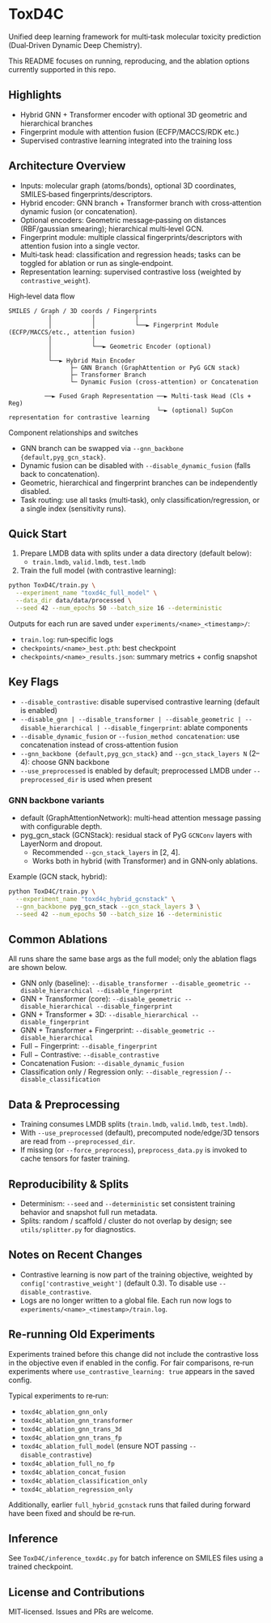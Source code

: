 # ToxD4C

Unified deep learning framework for multi‑task molecular toxicity prediction (Dual‑Driven Dynamic Deep Chemistry).

This README focuses on running, reproducing, and the ablation options currently supported in this repo.

## Highlights
- Hybrid GNN + Transformer encoder with optional 3D geometric and hierarchical branches
- Fingerprint module with attention fusion (ECFP/MACCS/RDK etc.)
- Supervised contrastive learning integrated into the training loss

## Architecture Overview
- Inputs: molecular graph (atoms/bonds), optional 3D coordinates, SMILES‑based fingerprints/descriptors.
- Hybrid encoder: GNN branch + Transformer branch with cross‑attention dynamic fusion (or concatenation).
- Optional encoders: Geometric message‑passing on distances (RBF/gaussian smearing); hierarchical multi‑level GCN.
- Fingerprint module: multiple classical fingerprints/descriptors with attention fusion into a single vector.
- Multi‑task head: classification and regression heads; tasks can be toggled for ablation or run as single‑endpoint.
- Representation learning: supervised contrastive loss (weighted by `contrastive_weight`).

High‑level data flow

```
SMILES / Graph / 3D coords / Fingerprints
           │           │           │
           │           │           └──► Fingerprint Module (ECFP/MACCS/etc., attention fusion)
           │           │
           │           └──► Geometric Encoder (optional)
           │
           └──► Hybrid Main Encoder
                 ├─ GNN Branch (GraphAttention or PyG GCN stack)
                 ├─ Transformer Branch
                 └─ Dynamic Fusion (cross‑attention) or Concatenation

          ──► Fused Graph Representation ──► Multi‑task Head (Cls + Reg)
                                         └─► (optional) SupCon representation for contrastive learning
```

Component relationships and switches
- GNN branch can be swapped via `--gnn_backbone {default,pyg_gcn_stack}`.
- Dynamic fusion can be disabled with `--disable_dynamic_fusion` (falls back to concatenation).
- Geometric, hierarchical and fingerprint branches can be independently disabled.
- Task routing: use all tasks (multi‑task), only classification/regression, or a single index (sensitivity runs).

## Quick Start
1) Prepare LMDB data with splits under a data directory (default below):
   - `train.lmdb`, `valid.lmdb`, `test.lmdb`
2) Train the full model (with contrastive learning):

```bash
python ToxD4C/train.py \
  --experiment_name "toxd4c_full_model" \
  --data_dir data/data/processed \
  --seed 42 --num_epochs 50 --batch_size 16 --deterministic
```

Outputs for each run are saved under `experiments/<name>_<timestamp>/`:
- `train.log`: run‑specific logs
- `checkpoints/<name>_best.pth`: best checkpoint
- `checkpoints/<name>_results.json`: summary metrics + config snapshot

## Key Flags
- `--disable_contrastive`: disable supervised contrastive learning (default is enabled)
- `--disable_gnn | --disable_transformer | --disable_geometric | --disable_hierarchical | --disable_fingerprint`: ablate components
- `--disable_dynamic_fusion` or `--fusion_method concatenation`: use concatenation instead of cross‑attention fusion
- `--gnn_backbone {default,pyg_gcn_stack}` and `--gcn_stack_layers N` (2–4): choose GNN backbone
- `--use_preprocessed` is enabled by default; preprocessed LMDB under `--preprocessed_dir` is used when present

### GNN backbone variants
- default (GraphAttentionNetwork): multi‑head attention message passing with configurable depth.
- pyg_gcn_stack (GCNStack): residual stack of PyG `GCNConv` layers with LayerNorm and dropout.
  - Recommended `--gcn_stack_layers` in [2, 4].
  - Works both in hybrid (with Transformer) and in GNN‑only ablations.

Example (GCN stack, hybrid):

```bash
python ToxD4C/train.py \
  --experiment_name "toxd4c_hybrid_gcnstack" \
  --gnn_backbone pyg_gcn_stack --gcn_stack_layers 3 \
  --seed 42 --num_epochs 50 --batch_size 16 --deterministic
```

## Common Ablations
All runs share the same base args as the full model; only the ablation flags are shown below.

- GNN only (baseline):
  `--disable_transformer --disable_geometric --disable_hierarchical --disable_fingerprint`
- GNN + Transformer (core):
  `--disable_geometric --disable_hierarchical --disable_fingerprint`
- GNN + Transformer + 3D:
  `--disable_hierarchical --disable_fingerprint`
- GNN + Transformer + Fingerprint:
  `--disable_geometric --disable_hierarchical`
- Full − Fingerprint:
  `--disable_fingerprint`
- Full − Contrastive:
  `--disable_contrastive`
- Concatenation Fusion:
  `--disable_dynamic_fusion`
- Classification only / Regression only:
  `--disable_regression` / `--disable_classification`

## Data & Preprocessing
- Training consumes LMDB splits (`train.lmdb`, `valid.lmdb`, `test.lmdb`).
- With `--use_preprocessed` (default), precomputed node/edge/3D tensors are read from `--preprocessed_dir`.
- If missing (or `--force_preprocess`), `preprocess_data.py` is invoked to cache tensors for faster training.

## Reproducibility & Splits
- Determinism: `--seed` and `--deterministic` set consistent training behavior and snapshot full run metadata.
- Splits: random / scaffold / cluster do not overlap by design; see `utils/splitter.py` for diagnostics.

## Notes on Recent Changes
- Contrastive learning is now part of the training objective, weighted by `config['contrastive_weight']` (default 0.3). To disable use `--disable_contrastive`.
- Logs are no longer written to a global file. Each run now logs to `experiments/<name>_<timestamp>/train.log`.

## Re‑running Old Experiments
Experiments trained before this change did not include the contrastive loss in the objective even if enabled in the config. For fair comparisons, re‑run experiments where `use_contrastive_learning: true` appears in the saved config.

Typical experiments to re‑run:
- `toxd4c_ablation_gnn_only`
- `toxd4c_ablation_gnn_transformer`
- `toxd4c_ablation_gnn_trans_3d`
- `toxd4c_ablation_gnn_trans_fp`
- `toxd4c_ablation_full_model` (ensure NOT passing `--disable_contrastive`)
- `toxd4c_ablation_full_no_fp`
- `toxd4c_ablation_concat_fusion`
- `toxd4c_ablation_classification_only`
- `toxd4c_ablation_regression_only`

Additionally, earlier `full_hybrid_gcnstack` runs that failed during forward have been fixed and should be re‑run.

## Inference
See `ToxD4C/inference_toxd4c.py` for batch inference on SMILES files using a trained checkpoint.

## License and Contributions
MIT‑licensed. Issues and PRs are welcome.
